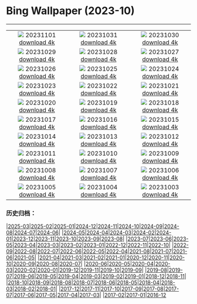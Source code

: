 # Bing Wallpaper (2023-10)
**************
| | | |
|:-:|:-:|:-:|
| ![](https://www.bing.com/th?id=OHR.HalloweenPorchAI_EN-CA3930068285_1920x1080.jpg) 20231101 [download 4k](https://www.bing.com/th?id=OHR.HalloweenPorchAI_EN-CA3930068285_UHD.jpg) | ![](https://www.bing.com/th?id=OHR.AutumnRaven_EN-CA4419353376_1920x1080.jpg) 20231031 [download 4k](https://www.bing.com/th?id=OHR.AutumnRaven_EN-CA4419353376_UHD.jpg) | ![](https://www.bing.com/th?id=OHR.SavannahSculpture_EN-CA3768697173_1920x1080.jpg) 20231030 [download 4k](https://www.bing.com/th?id=OHR.SavannahSculpture_EN-CA3768697173_UHD.jpg) |
| ![](https://www.bing.com/th?id=OHR.FiveWinds_EN-CA9747568487_1920x1080.jpg) 20231029 [download 4k](https://www.bing.com/th?id=OHR.FiveWinds_EN-CA9747568487_UHD.jpg) | ![](https://www.bing.com/th?id=OHR.OldBridgeSkye_EN-CA9235260855_1920x1080.jpg) 20231028 [download 4k](https://www.bing.com/th?id=OHR.OldBridgeSkye_EN-CA9235260855_UHD.jpg) | ![](https://www.bing.com/th?id=OHR.ViennaAutumn_EN-CA8786180310_1920x1080.jpg) 20231027 [download 4k](https://www.bing.com/th?id=OHR.ViennaAutumn_EN-CA8786180310_UHD.jpg) |
| ![](https://www.bing.com/th?id=OHR.GrandStaircase_EN-CA8310842734_1920x1080.jpg) 20231026 [download 4k](https://www.bing.com/th?id=OHR.GrandStaircase_EN-CA8310842734_UHD.jpg) | ![](https://www.bing.com/th?id=OHR.FuzerCastle_EN-CA7732485068_1920x1080.jpg) 20231025 [download 4k](https://www.bing.com/th?id=OHR.FuzerCastle_EN-CA7732485068_UHD.jpg) | ![](https://www.bing.com/th?id=OHR.PoconosMaze_EN-CA7244464790_1920x1080.jpg) 20231024 [download 4k](https://www.bing.com/th?id=OHR.PoconosMaze_EN-CA7244464790_UHD.jpg) |
| ![](https://www.bing.com/th?id=OHR.AstoriaBridge_EN-CA6850863265_1920x1080.jpg) 20231023 [download 4k](https://www.bing.com/th?id=OHR.AstoriaBridge_EN-CA6850863265_UHD.jpg) | ![](https://www.bing.com/th?id=OHR.PersepolisRelief_EN-CA3883150383_1920x1080.jpg) 20231022 [download 4k](https://www.bing.com/th?id=OHR.PersepolisRelief_EN-CA3883150383_UHD.jpg) | ![](https://www.bing.com/th?id=OHR.PygmySloth_EN-CA6105684425_1920x1080.jpg) 20231021 [download 4k](https://www.bing.com/th?id=OHR.PygmySloth_EN-CA6105684425_UHD.jpg) |
| ![](https://www.bing.com/th?id=OHR.WaterLilyVietnam_EN-CA3498519464_1920x1080.jpg) 20231020 [download 4k](https://www.bing.com/th?id=OHR.WaterLilyVietnam_EN-CA3498519464_UHD.jpg) | ![](https://www.bing.com/th?id=OHR.KodiakAlaska_EN-CA4966075486_1920x1080.jpg) 20231019 [download 4k](https://www.bing.com/th?id=OHR.KodiakAlaska_EN-CA4966075486_UHD.jpg) | ![](https://www.bing.com/th?id=OHR.ViesteItaly_EN-CA4053574764_1920x1080.jpg) 20231018 [download 4k](https://www.bing.com/th?id=OHR.ViesteItaly_EN-CA4053574764_UHD.jpg) |
| ![](https://www.bing.com/th?id=OHR.GoldenEnchantments_EN-CA6678798259_1920x1080.jpg) 20231017 [download 4k](https://www.bing.com/th?id=OHR.GoldenEnchantments_EN-CA6678798259_UHD.jpg) | ![](https://www.bing.com/th?id=OHR.AutumnHedgehog_EN-CA1617213457_1920x1080.jpg) 20231016 [download 4k](https://www.bing.com/th?id=OHR.AutumnHedgehog_EN-CA1617213457_UHD.jpg) | ![](https://www.bing.com/th?id=OHR.RingEclipse_EN-CA9562501556_1920x1080.jpg) 20231015 [download 4k](https://www.bing.com/th?id=OHR.RingEclipse_EN-CA9562501556_UHD.jpg) |
| ![](https://www.bing.com/th?id=OHR.JasperDarkSky_EN-CA2696799126_1920x1080.jpg) 20231014 [download 4k](https://www.bing.com/th?id=OHR.JasperDarkSky_EN-CA2696799126_UHD.jpg) | ![](https://www.bing.com/th?id=OHR.IdahoBarn_EN-CA8292680751_1920x1080.jpg) 20231013 [download 4k](https://www.bing.com/th?id=OHR.IdahoBarn_EN-CA8292680751_UHD.jpg) | ![](https://www.bing.com/th?id=OHR.JohnDayFossil_EN-CA7523702449_1920x1080.jpg) 20231012 [download 4k](https://www.bing.com/th?id=OHR.JohnDayFossil_EN-CA7523702449_UHD.jpg) |
| ![](https://www.bing.com/th?id=OHR.SoprisSunrise_EN-CA7192240724_1920x1080.jpg) 20231011 [download 4k](https://www.bing.com/th?id=OHR.SoprisSunrise_EN-CA7192240724_UHD.jpg) | ![](https://www.bing.com/th?id=OHR.ThanksgivingDay_EN-CA6565882880_1920x1080.jpg) 20231010 [download 4k](https://www.bing.com/th?id=OHR.ThanksgivingDay_EN-CA6565882880_UHD.jpg) | ![](https://www.bing.com/th?id=OHR.OctoClam_EN-CA5481938975_1920x1080.jpg) 20231009 [download 4k](https://www.bing.com/th?id=OHR.OctoClam_EN-CA5481938975_UHD.jpg) |
| ![](https://www.bing.com/th?id=OHR.GrizzlyFalls_EN-CA5155258695_1920x1080.jpg) 20231008 [download 4k](https://www.bing.com/th?id=OHR.GrizzlyFalls_EN-CA5155258695_UHD.jpg) | ![](https://www.bing.com/th?id=OHR.TaughannockFalls_EN-CA4255977143_1920x1080.jpg) 20231007 [download 4k](https://www.bing.com/th?id=OHR.TaughannockFalls_EN-CA4255977143_UHD.jpg) | ![](https://www.bing.com/th?id=OHR.GentooJump_EN-CA2629895770_1920x1080.jpg) 20231006 [download 4k](https://www.bing.com/th?id=OHR.GentooJump_EN-CA2629895770_UHD.jpg) |
| ![](https://www.bing.com/th?id=OHR.TarantulaNebula_EN-CA1819818783_1920x1080.jpg) 20231005 [download 4k](https://www.bing.com/th?id=OHR.TarantulaNebula_EN-CA1819818783_UHD.jpg) | ![](https://www.bing.com/th?id=OHR.WhitsundaySwirl_EN-CA0561519607_1920x1080.jpg) 20231004 [download 4k](https://www.bing.com/th?id=OHR.WhitsundaySwirl_EN-CA0561519607_UHD.jpg) | ![](https://www.bing.com/th?id=OHR.VuittonFoundation_EN-CA9761404070_1920x1080.jpg) 20231003 [download 4k](https://www.bing.com/th?id=OHR.VuittonFoundation_EN-CA9761404070_UHD.jpg) |

### 历史归档：

|[2025-03](/../2025-03/2025-03.md)|[2025-02](/../2025-02/2025-02.md)|[2025-01](/../2025-01/2025-01.md)|[2024-12](/../2024-12/2024-12.md)|[2024-11](/../2024-11/2024-11.md)|[2024-10](/../2024-10/2024-10.md)|[2024-09](/../2024-09/2024-09.md)|[2024-08](/../2024-08/2024-08.md)|[2024-07](/../2024-07/2024-07.md)|[2024-06](/../2024-06/2024-06.md)|
|[2024-05](/../2024-05/2024-05.md)|[2024-04](/../2024-04/2024-04.md)|[2024-03](/../2024-03/2024-03.md)|[2024-02](/../2024-02/2024-02.md)|[2024-01](/../2024-01/2024-01.md)|[2023-12](/../2023-12/2023-12.md)|[2023-11](/../2023-11/2023-11.md)|[2023-10](/2023-10.md)|[2023-09](/../2023-09/2023-09.md)|[2023-08](/../2023-08/2023-08.md)|
|[2023-07](/../2023-07/2023-07.md)|[2023-06](/../2023-06/2023-06.md)|[2023-05](/../2023-05/2023-05.md)|[2023-04](/../2023-04/2023-04.md)|[2023-03](/../2023-03/2023-03.md)|[2023-02](/../2023-02/2023-02.md)|[2023-01](/../2023-01/2023-01.md)|[2022-12](/../2022-12/2022-12.md)|[2022-11](/../2022-11/2022-11.md)|[2022-10](/../2022-10/2022-10.md)|
|[2022-09](/../2022-09/2022-09.md)|[2022-08](/../2022-08/2022-08.md)|[2022-07](/../2022-07/2022-07.md)|[2022-06](/../2022-06/2022-06.md)|[2022-05](/../2022-05/2022-05.md)|[2022-04](/../2022-04/2022-04.md)|[2021-08](/../2021-08/2021-08.md)|[2021-07](/../2021-07/2021-07.md)|[2021-06](/../2021-06/2021-06.md)|[2021-05](/../2021-05/2021-05.md)|
|[2021-04](/../2021-04/2021-04.md)|[2021-03](/../2021-03/2021-03.md)|[2021-02](/../2021-02/2021-02.md)|[2021-01](/../2021-01/2021-01.md)|[2020-12](/../2020-12/2020-12.md)|[2020-11](/../2020-11/2020-11.md)|[2020-10](/../2020-10/2020-10.md)|[2020-09](/../2020-09/2020-09.md)|[2020-08](/../2020-08/2020-08.md)|[2020-07](/../2020-07/2020-07.md)|
|[2020-06](/../2020-06/2020-06.md)|[2020-05](/../2020-05/2020-05.md)|[2020-04](/../2020-04/2020-04.md)|[2020-03](/../2020-03/2020-03.md)|[2020-02](/../2020-02/2020-02.md)|[2020-01](/../2020-01/2020-01.md)|[2019-12](/../2019-12/2019-12.md)|[2019-11](/../2019-11/2019-11.md)|[2019-10](/../2019-10/2019-10.md)|[2019-09](/../2019-09/2019-09.md)|
|[2019-08](/../2019-08/2019-08.md)|[2019-07](/../2019-07/2019-07.md)|[2019-06](/../2019-06/2019-06.md)|[2019-05](/../2019-05/2019-05.md)|[2019-04](/../2019-04/2019-04.md)|[2019-03](/../2019-03/2019-03.md)|[2019-02](/../2019-02/2019-02.md)|[2019-01](/../2019-01/2019-01.md)|[2018-12](/../2018-12/2018-12.md)|[2018-11](/../2018-11/2018-11.md)|
|[2018-10](/../2018-10/2018-10.md)|[2018-09](/../2018-09/2018-09.md)|[2018-08](/../2018-08/2018-08.md)|[2018-07](/../2018-07/2018-07.md)|[2018-06](/../2018-06/2018-06.md)|[2018-05](/../2018-05/2018-05.md)|[2018-04](/../2018-04/2018-04.md)|[2018-03](/../2018-03/2018-03.md)|[2018-02](/../2018-02/2018-02.md)|[2018-01](/../2018-01/2018-01.md)|
|[2017-12](/../2017-12/2017-12.md)|[2017-11](/../2017-11/2017-11.md)|[2017-10](/../2017-10/2017-10.md)|[2017-09](/../2017-09/2017-09.md)|[2017-08](/../2017-08/2017-08.md)|[2017-07](/../2017-07/2017-07.md)|[2017-06](/../2017-06/2017-06.md)|[2017-05](/../2017-05/2017-05.md)|[2017-04](/../2017-04/2017-04.md)|[2017-03](/../2017-03/2017-03.md)|
|[2017-02](/../2017-02/2017-02.md)|[2017-01](/../2017-01/2017-01.md)|[2016-12](/../2016-12/2016-12.md)